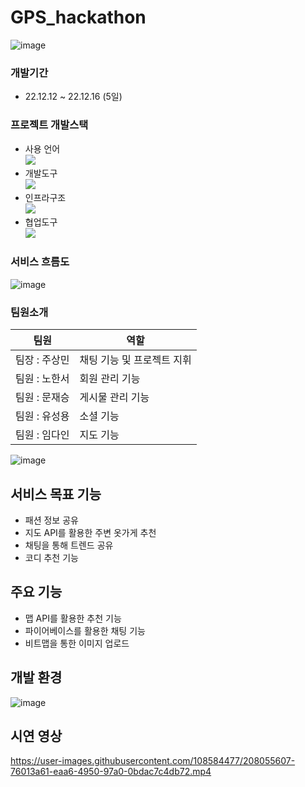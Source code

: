# GPS_hackathon
![image](https://user-images.githubusercontent.com/112377313/208052299-7130cbfd-0bdf-41c8-9edd-9197444b772f.png)
### 개발기간
* 22.12.12 ~ 22.12.16 (5일)
### 프로젝트 개발스택
* 사용 언어<br/> <img src="https://img.shields.io/badge/Kotlin-7F52FF?style=for-the-badge&logo=Kotlin&logoColor=white"/><br/>
* 개발도구<br/> <img src="https://img.shields.io/badge/Android-3DDC84?style=for-the-badge&logo=Android&logoColor=white"/><br/>
* 인프라구조<br/> <img src="https://img.shields.io/badge/Firebase-FFCA28?style=for-the-badge&logo=Firebase&logoColor=white"/> <br/>
* 협업도구<br/> <img src="https://img.shields.io/badge/GitHub-181717?style=for-the-badge&logo=GitHub&logoColor=white"/><br/>
### 서비스 흐름도
![image](https://user-images.githubusercontent.com/112377313/208052590-753b90de-652a-4c9b-a13c-f3902ca0dc06.png)
### 팀원소개
팀원|역할
---|---|
팀장 : 주상민 |  채팅 기능 및 프로젝트 지휘
팀원 : 노한서 |  회원 관리 기능
팀원 : 문재승 |  게시물 관리 기능
팀원 : 유성용 |  소셜 기능
팀원 : 임다인 |  지도 기능

![image](https://user-images.githubusercontent.com/108584477/208054223-69da7a6f-5641-489a-94d1-c00844fa2c15.png)

## 서비스 목표 기능
* 패션 정보 공유
* 지도 API를 활용한 주변 옷가게 추천
* 채팅을 통해 트렌드 공유
* 코디 추천 기능


## 주요 기능
* 맵 API를 활용한 추천 기능
* 파이어베이스를 활용한 채팅 기능
* 비트맵을 통한 이미지 업로드

## 개발 환경
![image](https://user-images.githubusercontent.com/108584477/208331329-54c69da9-da14-4fdc-b35d-3baad779a6d6.png)








## 시연 영상



https://user-images.githubusercontent.com/108584477/208055607-76013a61-eaa6-4950-97a0-0bdac7c4db72.mp4








